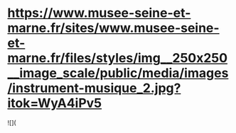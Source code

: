 # https://www.musee-seine-et-marne.fr/sites/www.musee-seine-et-marne.fr/files/styles/img__250x250__image_scale/public/media/images/instrument-musique_2.jpg?itok=WyA4iPv5

![](
